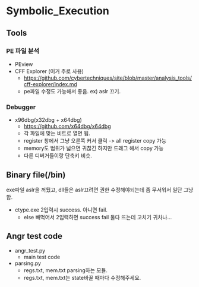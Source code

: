 # Symbolic_Execution

## Tools
### PE 파일 분석
- PEview
- CFF Explorer (이거 주로 사용)
  - https://github.com/cybertechniques/site/blob/master/analysis_tools/cff-explorer/index.md
  - pe파일 수정도 가능해서 좋음. ex) aslr 끄기.
### Debugger
- x96dbg(x32dbg + x64dbg)
  - https://github.com/x64dbg/x64dbg
  - 각 파일에 맞는 비트로 열면 됨.
  - register 창에서 그냥 오른쪽 커서 클릭 -> all register copy 가능
  - memory도 범위가 넓으면 귀찮긴 하지만 드래그 해서 copy 가능
  - 다른 디버거들이랑 단축키 비슷. 
## Binary file(/bin)
exe파일 aslr을 꺼뒀고, dll들은 aslr끄려면 권한 수정해야되는데 좀 무서워서 일단 그냥 함.
- ctype.exe 2입력시 success. 아니면 fail.
  - else 빼먹어서 2입력하면 success fail 둘다 뜨는데 고치기 귀차나...

## Angr test code
- angr_test.py
  - main test code
- parsing.py
  - regs.txt, mem.txt parsing하는 모듈.
  - regs.txt, mem.txt는 state바꿀 때마다 수정해주세요.
